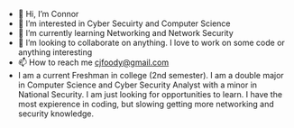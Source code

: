 - 👋 Hi, I’m Connor
- 👀 I’m interested in Cyber Secuirty and Computer Science
- 🌱 I’m currently learning Networking and Network Security
- 💞️ I’m looking to collaborate on anything. I love to work on some code or anything interesting
- 📫 How to reach me cjfoody@gmail.com
- I am a current Freshman in college (2nd semester). I am a double major in Computer Science and Cyber Security Analyst with a minor in National Security. I am just looking for opportunities to learn. I have the most expierence in coding, but slowing getting more networking and security knowledge.
<!---
cfoody/cfoody is a ✨ special ✨ repository because its `README.md` (this file) appears on your GitHub profile.
You can click the Preview link to take a look at your changes.
--->
